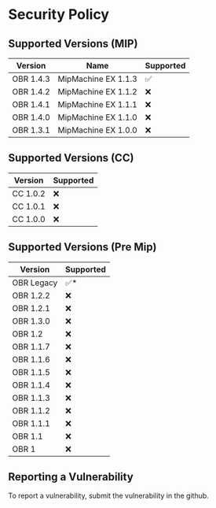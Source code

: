 # Security Policy

## Supported Versions (MIP)

| Version   | Name                | Supported          |
| --------- | ------------------- | ------------------ |
| OBR 1.4.3 | MipMachine EX 1.1.3 | :white_check_mark: |
| OBR 1.4.2 | MipMachine EX 1.1.2 | :x:                |
| OBR 1.4.1 | MipMachine EX 1.1.1 | :x:                |
| OBR 1.4.0 | MipMachine EX 1.1.0 | :x:                |
| OBR 1.3.1 | MipMachine EX 1.0.0 | :x:                |

## Supported Versions (CC)

| Version   | Supported          |
| --------- | ------------------ |
| CC  1.0.2 | :x:                |
| CC  1.0.1 | :x:                |
| CC  1.0.0 | :x:                |

## Supported Versions (Pre Mip)

| Version    | Supported           |
| ---------- | ------------------- |
| OBR Legacy | :white_check_mark:* |
| OBR 1.2.2  | :x:                 |
| OBR 1.2.1  | :x:                 |
| OBR 1.3.0  | :x:                 |
| OBR 1.2    | :x:                 |
| OBR 1.1.7  | :x:                 |
| OBR 1.1.6  | :x:                 |
| OBR 1.1.5  | :x:                 |
| OBR 1.1.4  | :x:                 |
| OBR 1.1.3  | :x:                 |
| OBR 1.1.2  | :x:                 |
| OBR 1.1.1  | :x:                 |
| OBR 1.1    | :x:                 |
| OBR 1      | :x:                 |

## Reporting a Vulnerability

To report a vulnerability, submit the vulnerability in the github.
